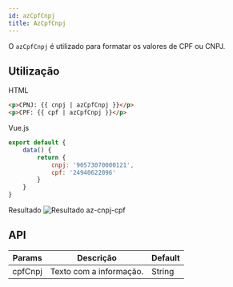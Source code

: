 ```yaml
---
id: azCpfCnpj
title: AzCpfCnpj
---
```


O `azCpfCnpj` é utilizado para formatar os valores de CPF ou CNPJ.

## Utilização

HTML

```html
<p>CPNJ: {{ cnpj | azCpfCnpj }}</p>
<p>CPF: {{ cpf | azCpfCnpj }}</p>
```

Vue.js
```js
export default {
    data() {
        return {
            cnpj: '90573070000121',
            cpf: '24940622096'
        }
    }
}
```

Resultado
![Resultado az-cnpj-cpf](/loki/img/examples/example-az-cnpj-cpf.jpeg)

## API

| Params | Descrição | Default |
| ------------- | ------------- | ------------- |
| cpfCnpj | Texto com a informação. | String |